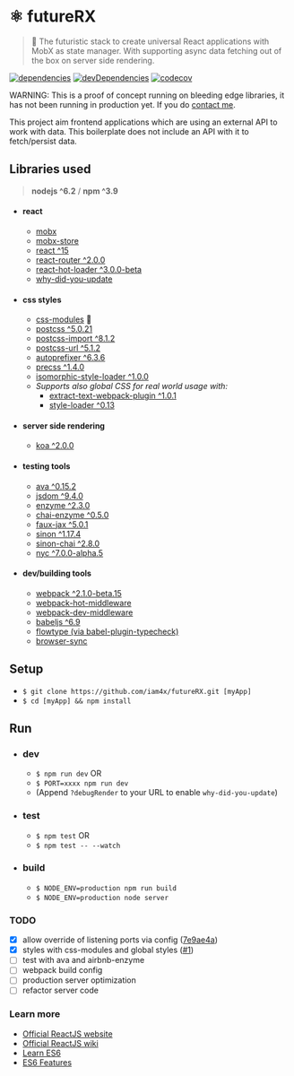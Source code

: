 # ⚛ futureRX

> 🚀 The futuristic stack to create universal React applications with MobX as state manager. With supporting async data fetching out of the box on server side rendering.

[![dependencies](https://david-dm.org/iam4x/futureRX.svg)](https://david-dm.org/iam4x/futureRX#info=dependencies&view=table)
[![devDependencies](https://david-dm.org/iam4x/futureRX/dev-status.svg)](https://david-dm.org/iam4x/futureRX#info=devDependencies&view=table)
[![codecov](https://codecov.io/gh/iam4x/futureRX/branch/master/graph/badge.svg)](https://codecov.io/gh/iam4x/futureRX)


WARNING: This is a proof of concept running on bleeding edge libraries, it has not been running in production yet. If you do [contact me](http://twitter.com/iam4x).

This project aim frontend applications which are using an external API to work with data. This boilerplate does not include an API with it to fetch/persist data.

## Libraries used

> **nodejs ^6.2** / **npm ^3.9**

  * #### react
    * [mobx](https://github.com/mobxjs/mobx)
    * [mobx-store](https://github.com/AriaFallah/mobx-store)
    * [react ^15](https://facebook.github.io/react/)
    * [react-router ^2.0.0](https://github.com/rackt/react-router)
    * [react-hot-loader ^3.0.0-beta](https://github.com/gaearon/react-hot-loader)
    * [why-did-you-update](https://github.com/garbles/why-did-you-update)

  * #### css styles
    * [css-modules](https://github.com/css-modules/css-modules) 🌟
    * [postcss ^5.0.21](https://github.com/postcss/postcss)
    * [postcss-import ^8.1.2](https://github.com/postcss/postcss-import)
    * [postcss-url ^5.1.2](https://github.com/postcss/postcss-url)
    * [autoprefixer ^6.3.6](https://github.com/postcss/autoprefixer)
    * [precss ^1.4.0](https://github.com/jonathantneal/precss)
    * [isomorphic-style-loader ^1.0.0](https://github.com/kriasoft/isomorphic-style-loader)
    * _Supports also global CSS for real world usage with:_
        * [extract-text-webpack-plugin ^1.0.1](https://github.com/webpack/extract-text-webpack-plugin)
        * [style-loader ^0.13](https://github.com/webpack/style-loader)

  * #### server side rendering
    * [koa ^2.0.0](http://koajs.com/)

  * #### testing tools
    * [ava ^0.15.2](https://github.com/sindresorhus/ava)
    * [jsdom ^9.4.0](https://github.com/tmpvar/jsdom)
    * [enzyme ^2.3.0](https://github.com/airbnb/enzyme)
    * [chai-enzyme ^0.5.0](https://github.com/producthunt/chai-enzyme)
    * [faux-jax ^5.0.1](https://github.com/algolia/faux-jax)
    * [sinon ^1.17.4](https://github.com/sinonjs/sinon)
    * [sinon-chai ^2.8.0](https://github.com/domenic/sinon-chai)
    * [nyc ^7.0.0-alpha.5](https://github.com/bcoe/nyc)

  * #### dev/building tools
    * [webpack ^2.1.0-beta.15](http://webpack.github.io/)
    * [webpack-hot-middleware](https://github.com/glenjamin/webpack-hot-middleware)
    * [webpack-dev-middleware](https://github.com/webpack/webpack-dev-middleware)
    * [babeljs ^6.9](https://babeljs.io/)
    * [flowtype (via babel-plugin-typecheck)](https://github.com/codemix/babel-plugin-typecheck)
    * [browser-sync](https://www.browsersync.io)

## Setup

* `$ git clone https://github.com/iam4x/futureRX.git [myApp]`
* `$ cd [myApp] && npm install`

## Run

  * ### dev
    * `$ npm run dev` OR
    * `$ PORT=xxxx npm run dev`
    * (Append `?debugRender` to your URL to enable `why-did-you-update`)

  * ### test
    * `$ npm test` OR
    * `$ npm test -- --watch`

  * ### build
    * `$ NODE_ENV=production npm run build`
    * `$ NODE_ENV=production node server`

### TODO

* [x] allow override of listening ports via config ([7e9ae4a](https://github.com/iam4x/futureRX/commit/7e9ae4ac73fdd562fed5d39dda9325b4541217af))
* [x] styles with css-modules and global styles ([#1](https://github.com/iam4x/futureRX/pull/1))
* [ ] test with ava and airbnb-enzyme
* [ ] webpack build config
* [ ] production server optimization
* [ ] refactor server code

### Learn more

* [Official ReactJS website](http://facebook.github.io/react/)
* [Official ReactJS wiki](https://github.com/facebook/react/wiki)
* [Learn ES6](https://babeljs.io/docs/learn-es6/)
* [ES6 Features](https://github.com/lukehoban/es6features#readme)
